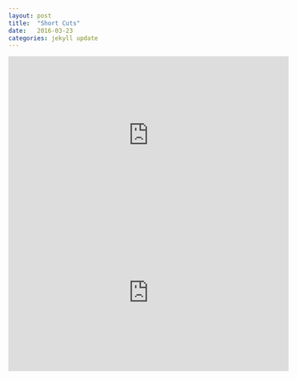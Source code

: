 ```yaml
---
layout: post
title:  "Short Cuts"
date:   2016-03-23 
categories: jekyll update
---
```


<iframe width="560" height="315" src="https://youtu.be/k6m-L8Y1Df8?t=9s" frameborder="0" allowfullscreen></iframe>

<iframe width="560" height="315" src="https://www.youtube.com/watch?v=k6m-L8Y1Df8&feature=youtu.be&t=10s" frameborder="0" allowfullscreen></iframe>


